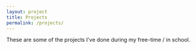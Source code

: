 ```yaml
---
layout: project
title: Projects
permalink: /projects/
---
```


These are some of the projects I've done during my free-time / in school.
